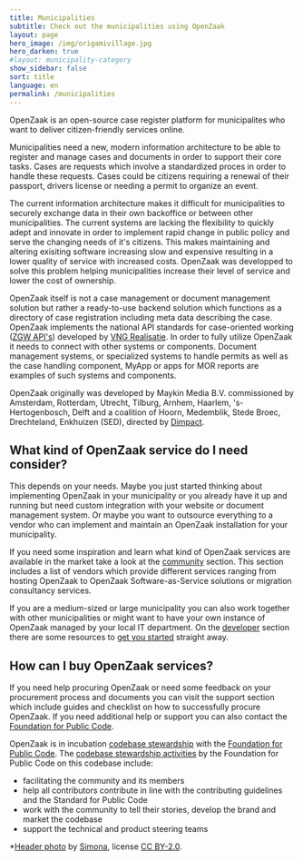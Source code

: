 ```yaml
---
title: Municipalities
subtitle: Check out the municipalities using OpenZaak
layout: page
hero_image: /img/origamivillage.jpg
hero_darken: true
#layout: municipality-category
show_sidebar: false
sort: title
language: en
permalink: /municipalities
---
```


OpenZaak is an open-source case register platform for municipalites who want to deliver citizen-friendly services online.

Municipalities need a new, modern information architecture to be able to register and manage cases and documents in order to support their core tasks. Cases are requests which involve a standardized proces in order to handle these requests. Cases could be citizens requiring a renewal of their passport, drivers license or needing a permit to organize an event.

The current information architecture makes it difficult for municipalities to securely exchange data in their own backoffice or between other municipalities. The current systems are lacking the flexibility to quickly adept and innovate in order to implement rapid change in public policy and serve the changing needs of it's citizens. This makes maintaining and altering exisiting software increasing slow and expensive resulting in a lower quality of service with increased costs. OpenZaak was developped to solve this problem helping municipalities increase their level of service and lower the cost of ownership.

OpenZaak itself is not a case management or document management solution but rather a ready-to-use backend solution which functions as a directory of case registration including meta data describing the case. OpenZaak implements the national API standards for case-oriented working ([ZGW API's](https://www.vngrealisatie.nl/producten/api-standaarden-zaakgericht-werken)) developed by [VNG Realisatie](https://www.vngrealisatie.nl/). In order to fully utilize OpenZaak it needs to connect with other systems or components. Document management systems, or specialized systems to handle permits as well as the case handling component, MyApp or apps for MOR reports are examples of such systems and components.

OpenZaak originally was developed by Maykin Media B.V. commissioned by Amsterdam, Rotterdam, Utrecht, Tilburg, Arnhem, Haarlem, 's-Hertogenbosch, Delft and a coalition of Hoorn, Medemblik, Stede Broec, Drechteland, Enkhuizen (SED), directed by [Dimpact](https://www.dimpact.nl/).

## What kind of OpenZaak service do I need consider?

This depends on your needs. Maybe you just started thinking about implementing OpenZaak in your municipality or you already have it up and running but need custom integration with your website or document management system. Or maybe you want to outsource everything to a vendor who can implement and maintain an OpenZaak installation for your municipality.

If you need some inspiration and learn what kind of OpenZaak services are available in the market take a look at the
[community](/community) section. This section includes a list of vendors which provide different services ranging from hosting OpenZaak to OpenZaak Software-as-Service solutions or migration consultancy services.

If you are a medium-sized or large municipality you can also work together with other municipalities or might want to have your own instance of OpenZaak managed by your local IT department. On the [developer](/developers) section there are some resources to [get you started](https://open-zaak.readthedocs.io/en/latest/installation/index.html#installation-index) straight away.

## How can I buy OpenZaak services?

If you need help procuring OpenZaak or need some feedback on your procurement process and documents you can visit the support section which include guides and checklist on how to successfully procure OpenZaak. If you need additional help or support you can also contact the [Foundation for Public Code](https://publiccode.net).

OpenZaak is in incubation [codebase stewardship](https://publiccode.net/codebase-stewardship/) with the [Foundation for Public Code](https://publiccode.net/).
The [codebase stewardship activities](https://about.publiccode.net/activities/codebase-stewardship/activities.html) by the Foundation for Public Code on this codebase include:

* facilitating the community and its members
* help all contributors contribute in line with the contributing guidelines and the Standard for Public Code
* work with the community to tell their stories, develop the brand and market the codebase
* support the technical and product steering teams

*[Header photo](https://www.flickr.com/photos/mammaoca2008/7242218154) by [Simona](https://www.flickr.com/photos/mammaoca2008/), license [CC BY-2.0](https://creativecommons.org/licenses/by/2.0/).
